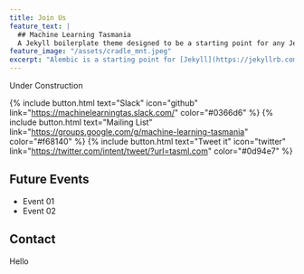 ```yaml
---
title: Join Us
feature_text: |
  ## Machine Learning Tasmania
  A Jekyll boilerplate theme designed to be a starting point for any Jekyll website
feature_image: "/assets/cradle_mnt.jpeg"
excerpt: "Alembic is a starting point for [Jekyll](https://jekyllrb.com/) projects. Rather than starting from scratch, this boilerplate is designed to get the ball rolling immediately. Install it, configure it, tweak it, push it."
---
```


Under Construction

{% include button.html text="Slack" icon="github" link="https://machinelearningtas.slack.com/" color="#0366d6" %} {% include button.html text="Mailing List" link="https://groups.google.com/g/machine-learning-tasmania" color="#f68140" %} {% include button.html text="Tweet it" icon="twitter" link="https://twitter.com/intent/tweet/?url=tasml.com" color="#0d94e7" %}

## Future Events

- Event 01
- Event 02


## Contact

Hello